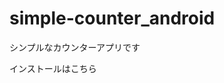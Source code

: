 # simple-counter_android
シンプルなカウンターアプリです

インストールは<a herf='https://drive.google.com/drive/folders/1Gl51kO9jEf2LzAa5Khtw_t3TiNuEflgj?usp=sharing'>こちら</a>

